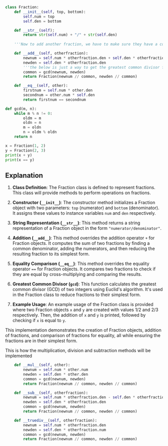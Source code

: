 ```python
class Fraction:
    def __init__(self, top, bottom):
        self.num = top
        self.den = bottom

    def __str__(self):
        return str(self.num) + "/" + str(self.den)
    
    '''Now to add another fraction, we have to make sure they have a common denominator to do that. The best way to do that is to simply use the product of both fraction's denominators as the common denominator. so a/b + c/d will be ad/bd + cb/bd which will be equal to ad+cb/bd. This is what we have implemented in the __add__ method below'''

    def __add__(self, otherfraction):
        newnum = self.num * otherfraction.den + self.den * otherfraction.num
        newden = self.den * otherfraction.den
        '''the below is just a way to get the greatest common divisor for each , in order to get the reduced version of the fraction when we add them'''
        common = gcd(newnum, newden)
        return Fraction(newnum // common, newden // common)

    def __eq__(self, other):
        firstnum = self.num * other.den
        secondnum = other.num * self.den
        return firstnum == secondnum

def gcd(m, n):
    while m % n != 0:
        oldm = m
        oldn = n
        m = oldn
        n = oldm % oldn
    return n

x = Fraction(1, 2)
y = Fraction(2, 3)
print(x + y)
print(x == y)
```

## Explanation
1. **Class Definition**: The Fraction class is defined to represent fractions. This class will provide methods to perform operations on fractions.

2. **Constructor (`__init__`)**: The constructor method initializes a Fraction object with two parameters: `top` (numerator) and `bottom` (denominator). It assigns these values to instance variables `num` and `den` respectively.

3. **String Representation (`__str__`)**: This method returns a string representation of a Fraction object in the form `"numerator/denominator"`.

4. **Addition (`__add__`)**: This method overrides the addition operator `+` for Fraction objects. It computes the sum of two fractions by finding a common denominator, adding the numerators, and then reducing the resulting fraction to its simplest form.

5. **Equality Comparison (`__eq__`)**: This method overrides the equality operator `==` for Fraction objects. It compares two fractions to check if they are equal by cross-multiplying and comparing the results.

6. **Greatest Common Divisor (`gcd`)**: This function calculates the greatest common divisor (GCD) of two integers using Euclid's algorithm. It's used in the Fraction class to reduce fractions to their simplest form.

7. **Example Usage**: An example usage of the Fraction class is provided where two Fraction objects `x` and `y` are created with values 1/2 and 2/3 respectively. Then, the addition of `x` and `y` is printed, followed by checking if `x` is equal to `y`.

This implementation demonstrates the creation of Fraction objects, addition of fractions, and comparison of fractions for equality, all while ensuring the fractions are in their simplest form.


This is how the multiplication, division and subtraction methods will be implemented
```python
    def __mul__(self, other):
        newnum = self.num * other.num
        newden = self.den * other.den
        common = gcd(newnum, newden)
        return Fraction(newnum // common, newden // common)

    def __sub__(self, otherfraction):
        newnum = self.num * otherfraction.den - self.den * otherfraction.num
        newden = self.den * otherfraction.den
        common = gcd(newnum, newden)
        return Fraction(newnum // common, newden // common)

    def __truediv__(self, otherfraction):
        newnum = self.num * otherfraction.den
        newden = self.den * otherfraction.num
        common = gcd(newnum, newden)
        return Fraction(newnum // common, newden // common)
```